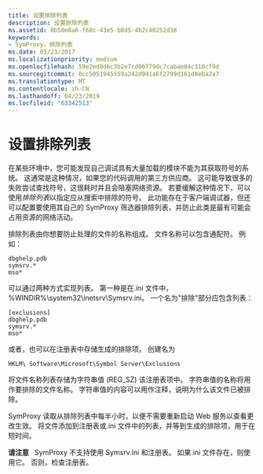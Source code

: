 ```yaml
---
title: 设置排除列表
description: 设置排除列表
ms.assetid: 0b50e8a6-f68c-43e5-b8d5-4b2c40252d38
keywords:
- SymProxy，排除列表
ms.date: 05/23/2017
ms.localizationpriority: medium
ms.openlocfilehash: 59e2ed0d6c3b2e7cd06779dc7cabae84c310cf9d
ms.sourcegitcommit: 0cc5051945559a242d941a6f2799d161d8eba2a7
ms.translationtype: MT
ms.contentlocale: zh-CN
ms.lasthandoff: 04/23/2019
ms.locfileid: "63342513"
---
```

# <a name="setting-up-exclusion-lists"></a>设置排除列表


在某些环境中，您可能发现自己调试具有大量加载的模块不能为其获取符号的系统。 这通常是这种情况，如果您的代码调用的第三方供应商。 这可能导致很多的失败尝试查找符号，这很耗时并且会阻塞网络资源。 若要缓解这种情况下，可以使用*排除列表*以指定应从搜索中排除的符号。 此功能存在于客户端调试器，但还可以配置要使用其自己的 SymProxy 筛选器排除列表，并防止此类是最有可能会占用资源的网络活动。

排除列表由你想要防止处理的文件的名称组成。 文件名称可以包含通配符。 例如：

```console
dbghelp.pdb
symsrv.*
mso*
```

可以通过两种方式实现列表。 第一种是在.ini 文件中，%WINDIR%\\system32\\inetsrv\\Symsrv.ini。 一个名为"排除"部分应包含列表：

```console
[exclusions]
dbghelp.pdb
symsrv.*
mso*
```

或者，也可以在注册表中存储生成的排除项。 创建名为

```text
HKLM\ Software\Microsoft\Symbol Server\Exclusions
```

将文件名称列表存储为字符串值 (REG\_SZ) 该注册表项中。 字符串值的名称将用作要排除的文件名称。 字符串值的内容可以用作注释，说明为什么该文件已被排除。

SymProxy 读取从排除列表中每半小时，以便不需要重新启动 Web 服务以查看更改生效。 将文件添加到注册表或.ini 文件中的列表，并等到生成的排除项，用于在短时间。

**请注意**   SymProxy 不支持使用 Symsrv.ini 和注册表。 如果.ini 文件存在，则使用它。 否则，检查注册表。

 

 

 





